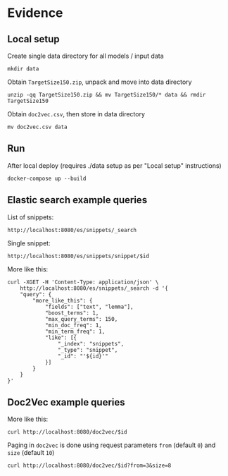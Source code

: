 # Evidence

## Local setup

Create single data directory for all models / input data

    mkdir data

Obtain `TargetSize150.zip`, unpack and move into data directory

    unzip -qq TargetSize150.zip && mv TargetSize150/* data && rmdir TargetSize150

Obtain `doc2vec.csv`, then store in data directory

    mv doc2vec.csv data

## Run

After local deploy (requires ./data setup as per "Local setup" instructions)

    docker-compose up --build

## Elastic search example queries
List of snippets:

    http://localhost:8080/es/snippets/_search

Single snippet:

    http://localhost:8080/es/snippets/snippet/$id

More like this:

    curl -XGET -H 'Content-Type: application/json' \
        http://localhost:8080/es/snippets/_search -d '{
        "query": {
            "more_like_this": {
                "fields": ["text", "lemma"],
                "boost_terms": 1,
                "max_query_terms": 150,
                "min_doc_freq": 1,
                "min_term_freq": 1,
                "like": [{
                    "_index": "snippets",
                    "_type": "snippet",
                    "_id": "'${id}'"
                }]
            }
        }
    }'

## Doc2Vec example queries

More like this:

    curl http://localhost:8080/doc2vec/$id

Paging in `doc2vec` is done using request parameters `from` (default `0`) and `size` (default `10`)

    curl http://localhost:8080/doc2vec/$id?from=3&size=8

